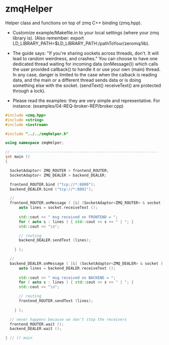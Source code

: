 zmqHelper
=========

Helper class and functions on top of zmq C++ binding (zmq.hpp).

* Customize example/Makefile.in to your local settings (where your zmq library is).
(Also remember: export
LD_LIBRARY_PATH=$LD_LIBRARY_PATH:/pathToYour/zeromq/lib).

* The guide says: "If you're sharing sockets across threads, don't. It
will lead to random weirdness, and crashes."
 You can choose to have one dedicated thread waiting for incoming data (onMessage()) which
	calls the  user provided callback() to  handle it or use  your own
	(main) thread.
 In any case, danger is limited to the case when the calback is reading data, and
 the main or a different thread sends data or is doing something else with the socket.
 (sendText() receiveText() are protected through a lock).

* Please read the examples: they are very simple and representative.
For instance: (examples/04-REQ-broker-REP/broker.cpp)

```cpp
#include <zmq.hpp>
#include <string>
#include <iostream>

#include "../../zmqHelper.h"

using namespace zmqHelper;

// -----------------------------------------------------------------
int main ()
{

  SocketAdaptor< ZMQ_ROUTER > frontend_ROUTER;
  SocketAdaptor< ZMQ_DEALER > backend_DEALER;

  frontend_ROUTER.bind ("tcp://*:8000");
  backend_DEALER.bind ("tcp://*:8001");

  // 
  frontend_ROUTER.onMessage ( [&] (SocketAdaptor<ZMQ_ROUTER> & socket ) {
	  auto lines = socket.receiveText ();
	  
	  std::cout << " msg received on FRONTEND = "; 
	  for ( auto s : lines ) { std::cout << s << " | "; }
	  std::cout << "\n";

	  // routing
	  backend_DEALER.sendText (lines);
	 
	} );

  // 
  backend_DEALER.onMessage ( [&] (SocketAdaptor<ZMQ_DEALER> & socket ) {
	  auto lines = backend_DEALER.receiveText ();
	  
	  std::cout << " msg received on BACKEND = "; 
	  for ( auto s : lines ) { std::cout << s << " | "; }
	  std::cout << "\n";

	  // routing
	  frontend_ROUTER.sendText (lines);
	 
	} );

  // never happens because we don't stop the receivers
  frontend_ROUTER.wait ();
  backend_DEALER.wait ();

} // () main
```

